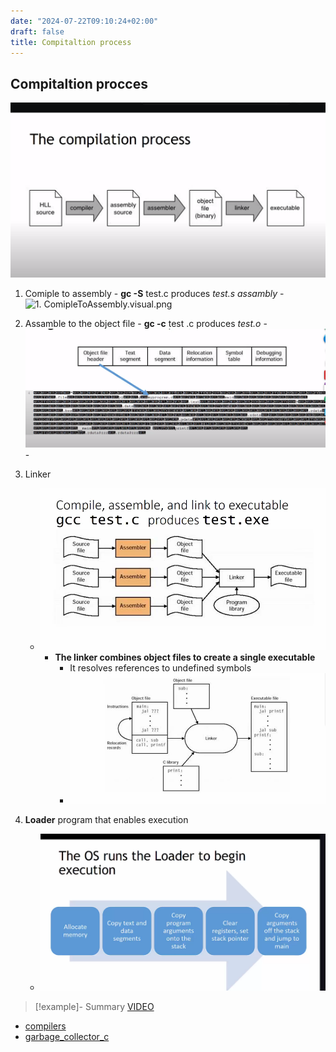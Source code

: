 ```yaml
---
date: "2024-07-22T09:10:24+02:00"
draft: false
title: Compitaltion process
---
```


## Compitaltion procces

![CompliationProcess_visual.png](/static/CompliationProcess_visual.png)
1. Comiple to assembly - **gc -S** test.c produces *test.s assambly* -
![1.
ComipleToAssembly.visual.png](/static/1.%20ComipleToAssembly.visual.png)
2. Assamble to the object file - **gc -c** test .c produces *test.o* -
![AssambleObjectFile .](/static/AssambleObjectFile_.visual.png) -

3.  Linker
    -   ![Linker_visual.png](/static/Linker_visual.png "fig:fig:fig:")
        -   **The linker combines object files to create a single
            executable**
            -   It resolves references to undefined symbols
            -   ![HowLinkerWorks_visual.png](/static/HowLinkerWorks_visual.png "fig:fig:fig:")
4.  **Loader** program that enables execution
    -   ![Loader_visual.png](/static/Loader_visual.png "fig:fig:fig:")

> \[!example\]- Summary
> [VIDEO](https://www.youtube.com/watch?v:N2y6csonII4)

-   [compilers](/compilers)
-   [garbage_collector_c](/Linux/Kernel/garbage_collector_c)
